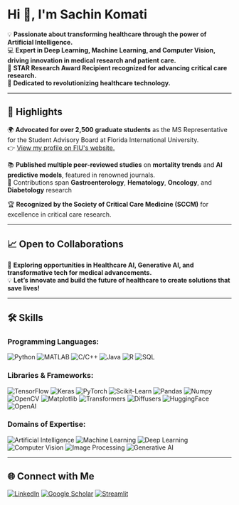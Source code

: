  # Hi 👋, I'm Sachin Komati  

💡 **Passionate about transforming healthcare through the power of Artificial Intelligence.**  
💻 **Expert in Deep Learning, Machine Learning, and Computer Vision, driving innovation in medical research and patient care.**  
🌟 **STAR Research Award Recipient recognized for advancing critical care research.**  
🎯 **Dedicated to revolutionizing healthcare technology.**  

---

## 🌟 Highlights  
🌍 **Advocated for over 2,500 graduate students** as the MS Representative for the Student Advisory Board at Florida International University.  
👉 [ View my profile on FIU's website.](https://sac.cs.fiu.edu/sac/team/sachin-sravan-kumar-komati-sachin/)  

📚 **Published multiple peer-reviewed studies** on **mortality trends** and **AI predictive models**, featured in renowned journals.  
📖 Contributions span **Gastroenterology**, **Hematology**, **Oncology**, and **Diabetology** research  

🏆 **Recognized by the Society of Critical Care Medicine (SCCM)** for excellence in critical care research.  

---

## 📈 Open to Collaborations  
🤝 **Exploring opportunities in Healthcare AI, Generative AI, and transformative tech for medical advancements.**  
💡 **Let’s innovate and build the future of healthcare to create solutions that save lives!**

---
## 🛠️ Skills  
### Programming Languages:
![Python](https://img.shields.io/badge/Python-black?style=for-the-badge&logo=python&logoColor=white)
![MATLAB](https://img.shields.io/badge/MATLAB-orange?style=for-the-badge&logo=mathworks&logoColor=white)
![C/C++](https://img.shields.io/badge/C%2FC%2B%2B-blue?style=for-the-badge&logo=cplusplus&logoColor=white)
![Java](https://img.shields.io/badge/Java-red?style=for-the-badge&logo=java&logoColor=white)
![R](https://img.shields.io/badge/R-blue?style=for-the-badge&logo=r&logoColor=white)
![SQL](https://img.shields.io/badge/SQL-lightgrey?style=for-the-badge&logo=mysql&logoColor=white)
### Libraries & Frameworks:
![TensorFlow](https://img.shields.io/badge/TensorFlow-orange?style=for-the-badge&logo=tensorflow&logoColor=white)
![Keras](https://img.shields.io/badge/Keras-red?style=for-the-badge&logo=keras&logoColor=white)
![PyTorch](https://img.shields.io/badge/PyTorch-red?style=for-the-badge&logo=pytorch&logoColor=white)
![Scikit-Learn](https://img.shields.io/badge/Scikit--Learn-green?style=for-the-badge&logo=scikitlearn&logoColor=white)
![Pandas](https://img.shields.io/badge/Pandas-black?style=for-the-badge&logo=pandas&logoColor=white)
![Numpy](https://img.shields.io/badge/NumPy-blue?style=for-the-badge&logo=numpy&logoColor=white)
![OpenCV](https://img.shields.io/badge/OpenCV-purple?style=for-the-badge&logo=opencv&logoColor=white)
![Matplotlib](https://img.shields.io/badge/Matplotlib-lightblue?style=for-the-badge&logo=plotly&logoColor=white)
![Transformers](https://img.shields.io/badge/Transformers-yellow?style=for-the-badge&logo=huggingface&logoColor=white)
![Diffusers](https://img.shields.io/badge/Diffusers-lightgreen?style=for-the-badge&logo=huggingface&logoColor=white)
![HuggingFace](https://img.shields.io/badge/HuggingFace-orange?style=for-the-badge&logo=huggingface&logoColor=white)
![OpenAI](https://img.shields.io/badge/OpenAI-blue?style=for-the-badge&logo=openai&logoColor=white)
### Domains of Expertise:
![Artificial Intelligence](https://img.shields.io/badge/Artificial%20Intelligence-blue?style=for-the-badge&logo=openai&logoColor=white)
![Machine Learning](https://img.shields.io/badge/Machine%20Learning-green?style=for-the-badge&logo=scikitlearn&logoColor=white)
![Deep Learning](https://img.shields.io/badge/Deep%20Learning-red?style=for-the-badge&logo=pytorch&logoColor=white)
![Computer Vision](https://img.shields.io/badge/Computer%20Vision-purple?style=for-the-badge&logo=opencv&logoColor=white)
![Image Processing](https://img.shields.io/badge/Image%20Processing-orange?style=for-the-badge&logo=imagej&logoColor=white)
![Generative AI](https://img.shields.io/badge/Generative%20AI-lightblue?style=for-the-badge&logo=robotframework&logoColor=white)

---

## 🌐 Connect with Me  
[![LinkedIn](https://img.shields.io/badge/LinkedIn-%230077B5.svg?style=for-the-badge&logo=linkedin&logoColor=white)](https://www.linkedin.com/in/sachin-komati)
[![Google Scholar](https://img.shields.io/badge/Google%20Scholar-4285F4?style=for-the-badge&logo=google-scholar&logoColor=white)](https://scholar.google.com/citations?user=Cz8cwfoAAAAJ&hl=en)
[![Streamlit](https://img.shields.io/badge/Streamlit-%23FF4B4B.svg?style=for-the-badge&logo=streamlit&logoColor=white)](https://share.streamlit.io/user/sachin595-2172)
